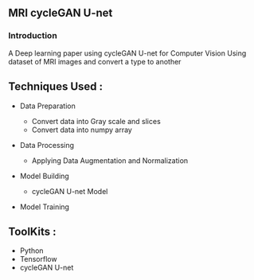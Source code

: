 ## MRI cycleGAN U-net

### Introduction

A Deep learning paper using cycleGAN U-net for Computer Vision
Using dataset of MRI images and convert a type to another

## Techniques Used :
* Data Preparation
   - Convert data into Gray scale and slices
   - Convert data into numpy array

* Data Processing
   - Applying Data Augmentation and Normalization

* Model Building
   - cycleGAN U-net Model

* Model Training

## ToolKits :

* Python
* Tensorflow
* cycleGAN U-net
